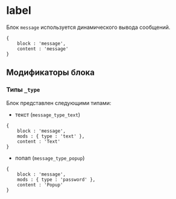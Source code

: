 # label

Блок `message` используется динамического вывода сообщений.

```bemjson
{
    block : 'message',
    content : 'message'
}
```

## Модификаторы блока

### Типы `_type`

Блок представлен следующими типами:

* текст (`message_type_text`)

```bemjson
{
    block : 'message',
    mods : { type : 'text' },
    content : 'Text'
}
```

* попап (`message_type_popup`)

```bemjson
{
    block : 'message',
    mods : { type : 'password' },
    content : 'Popup'
}
```
